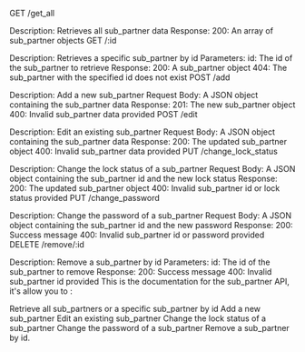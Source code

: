 GET /get_all

Description: Retrieves all sub_partner data
Response:
200: An array of sub_partner objects
GET /:id

Description: Retrieves a specific sub_partner by id
Parameters:
id: The id of the sub_partner to retrieve
Response:
200: A sub_partner object
404: The sub_partner with the specified id does not exist
POST /add

Description: Add a new sub_partner
Request Body: A JSON object containing the sub_partner data
Response:
201: The new sub_partner object
400: Invalid sub_partner data provided
POST /edit

Description: Edit an existing sub_partner
Request Body: A JSON object containing the sub_partner data
Response:
200: The updated sub_partner object
400: Invalid sub_partner data provided
PUT /change_lock_status

Description: Change the lock status of a sub_partner
Request Body: A JSON object containing the sub_partner id and the new lock status
Response:
200: The updated sub_partner object
400: Invalid sub_partner id or lock status provided
PUT /change_password

Description: Change the password of a sub_partner
Request Body: A JSON object containing the sub_partner id and the new password
Response:
200: Success message
400: Invalid sub_partner id or password provided
DELETE /remove/:id

Description: Remove a sub_partner by id
Parameters:
id: The id of the sub_partner to remove
Response:
200: Success message
400: Invalid sub_partner id provided
This is the documentation for the sub_partner API, it's allow you to :

Retrieve all sub_partners or a specific sub_partner by id
Add a new sub_partner
Edit an existing sub_partner
Change the lock status of a sub_partner
Change the password of a sub_partner
Remove a sub_partner by id.